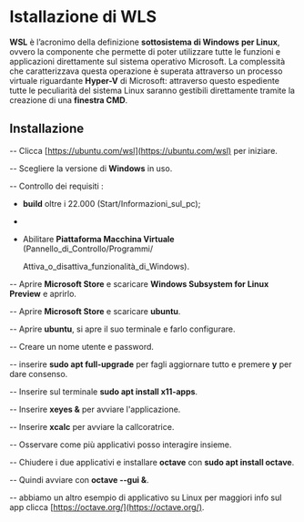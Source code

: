 ﻿# Istallazione di WLS

**WSL** è l’acronimo della definizione **sottosistema di Windows**  **per Linux**, ovvero la componente che permette di poter utilizzare tutte le funzioni e applicazioni direttamente sul sistema operativo Microsoft. La complessità che caratterizzava questa operazione è superata attraverso un processo virtuale riguardante **Hyper-V** di Microsoft: attraverso questo espediente tutte le peculiarità del sistema Linux saranno gestibili direttamente tramite la creazione di una **finestra CMD**.


## Installazione 

-- Clicca [https://ubuntu.com/wsl](https://ubuntu.com/wsl)  per iniziare.

-- Scegliere la versione di **Windows** in uso.

-- Controllo dei requisiti : 

- **build** oltre i 22.000  (Start/Informazioni_sul_pc);
-  
- Abilitare **Piattaforma Macchina Virtuale** (Pannello_di_Controllo/Programmi/
  
  Attiva_o_disattiva_funzionalità_di_Windows).
		
-- Aprire **Microsoft Store** e scaricare **Windows Subsystem for Linux Preview** e aprirlo.

-- Aprire **Microsoft Store** e scaricare **ubuntu**.

-- Aprire **ubuntu**, si apre il suo terminale e farlo configurare.

-- Creare un nome utente e password.

-- inserire **sudo apt full-upgrade** per fagli aggiornare tutto e premere **y** per dare consenso.

-- Inserire sul terminale **sudo apt install x11-apps**.

-- Inserire **xeyes &** per  avviare l'applicazione.

-- Inserire **xcalc** per avviare la callcoratrice.

-- Osservare come più applicativi posso interagire insieme.

-- Chiudere i due applicativi e installare **octave** con **sudo apt install octave**.

-- Quindi avviare con **octave --gui &**.

-- abbiamo un altro esempio di applicativo su Linux per maggiori info sul app clicca [https://octave.org/](https://octave.org/).


 

	



